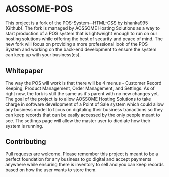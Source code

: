 # AOSSOME-POS
This project is a fork of the POS-System--HTML-CSS by ishanka995 (Github). The fork is managed by AOSSOME Hosting Solutions as a way to start production of a POS system that is lightweight enough to run on our hosting solutions while offering the best of security and peace of mind. The new fork will focus on providing a more professional look of the POS System and working on the back-end development to ensure the system can keep up with your business(es).

## Whitepaper
The way the POS will work is that there will be 4 menus - Customer Record Keeping, Product Management, Order Management, and Settings. As of right now, the fork is still the same as it's parent with no new changes yet. The goal of the project is to allow AOSSOME Hosting Solutions to take charge in software development of a Point of Sale system which could allow any business model to focus on digitaling their business tranactions so they can keep records that can be easily accessed by the only people meant to see. The settings page will allow the master user to dicdiate how their system is running.

## Contributing
Pull requests are welcome. Please remember this project is meant to be a perfect foundation for any business to go digital and accept payments anywhere while ensuring there is inventory to sell and you can keep records based on how the user wants to store them.











